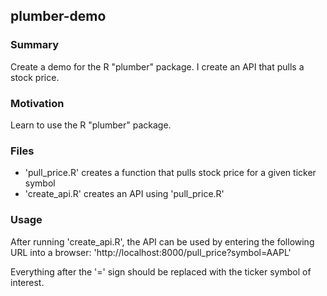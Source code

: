 ## plumber-demo

### Summary

Create a demo for the R "plumber" package. I create an API that pulls a stock price.

### Motivation

Learn to use the R "plumber" package.

### Files
- 'pull_price.R' creates a function that pulls stock price for a given ticker symbol
- 'create_api.R' creates an API using 'pull_price.R'

### Usage

After running 'create_api.R', the API can be used by entering the following URL into a browser:
'http://localhost:8000/pull_price?symbol=AAPL'

Everything after the '=' sign should be replaced with the ticker symbol of interest.
